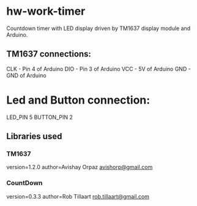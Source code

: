 # hw-work-timer
Countdown timer with LED display driven by TM1637 display module and Arduino.

## TM1637 connections:
CLK - Pin 4 of Arduino
DIO - Pin 3 of Arduino
VCC - 5V  of Arduino
GND - GND  of Arduino

# Led and Button connection:
LED_PIN 5
BUTTON_PIN 2

## Libraries used

### TM1637
version=1.2.0
author=Avishay Orpaz <avishorp@gmail.com>

### CountDown
version=0.3.3
author=Rob Tillaart <rob.tillaart@gmail.com>
